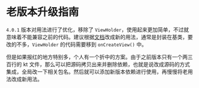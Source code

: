 # 老版本升级指南

`4.0.1` 版本对用法进行了优化，移除了 `ViewHolder`，使用起来更加简单，不过就意味着不能兼容之前的代码。建议根据[文档](/zh/basic-usage)改成新的用法，通常是封装在基类，要改的不多，`ViewHolder` 的代码需要移到 `onCreateView()` 中。

但是如果报红的地方特别多，个人有一个折中的方案。由于之前版本只有一个两三百行的 kt 文件，那么可以把源码拷贝出来并删除依赖，也就是说改成源码的方式集成，全局改一下相关包名。然后就可以添加新版本依赖进行使用，再慢慢将老用法改成新用法。